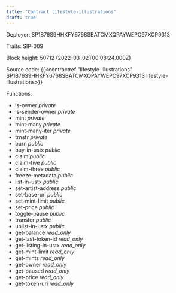 ```yaml
---
title: "Contract lifestyle-illustrations"
draft: true
---
```

Deployer: SP1B76S9HHKFY6768SBATCMXQPAYWEPC97XCP9313

Traits:
SIP-009 



Block height: 50712 (2022-03-02T00:08:24.000Z)

Source code: {{<contractref "lifestyle-illustrations" SP1B76S9HHKFY6768SBATCMXQPAYWEPC97XCP9313 lifestyle-illustrations>}}

Functions:

* is-owner _private_
* is-sender-owner _private_
* mint _private_
* mint-many _private_
* mint-many-iter _private_
* trnsfr _private_
* burn _public_
* buy-in-ustx _public_
* claim _public_
* claim-five _public_
* claim-three _public_
* freeze-metadata _public_
* list-in-ustx _public_
* set-artist-address _public_
* set-base-uri _public_
* set-mint-limit _public_
* set-price _public_
* toggle-pause _public_
* transfer _public_
* unlist-in-ustx _public_
* get-balance _read_only_
* get-last-token-id _read_only_
* get-listing-in-ustx _read_only_
* get-mint-limit _read_only_
* get-mints _read_only_
* get-owner _read_only_
* get-paused _read_only_
* get-price _read_only_
* get-token-uri _read_only_
